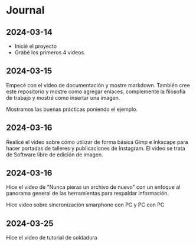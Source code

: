 # Journal

## 2024-03-14

- Inicié el proyecto
- Grabé los primeros 4 videos.

## 2024-03-15

Empecé con el video de documentación y mostre markdown. También cree este repositorio y mostre como agregar enlaces, complementé la filosofía de trabajo y mostré como insertar una imagen.

Mostramos las buenas prácticas poniendo el ejemplo.

## 2024-03-16

Realicé el video sobre cómo utilizar de forma básica Gimp e Inkscape para hacer portadas de talleres y publicaciones de Instagram. El video se trata de Software libre de edición de imagen.

## 2024-03-16

Hice el video de "Nunca pieras un archivo de nuevo" con un enfoque al panorama general de las herramientas para respaldar información.

Hice video sobre sincronización smarphone con PC y PC con PC

## 2024-03-25

Hice el video de tutorial de soldadura

